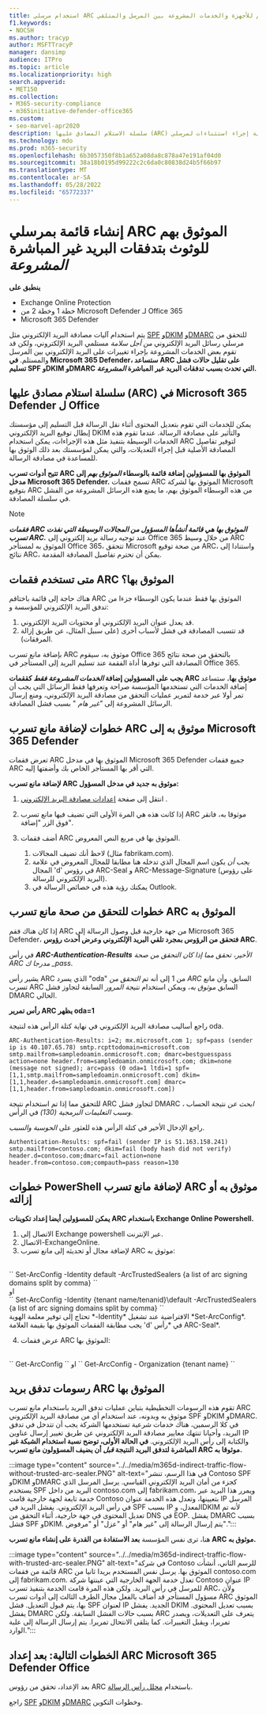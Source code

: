 ```yaml
---
title: استخدام مرسلي ARC الموثوق بهم للأجهزة والخدمات المشروعة بين المرسل والمتلقي
f1.keywords:
- NOCSH
ms.author: tracyp
author: MSFTTracyP
manager: dansimp
audience: ITPro
ms.topic: article
ms.localizationpriority: high
search.appverid:
- MET150
ms.collection:
- M365-security-compliance
- m365initiative-defender-office365
ms.custom:
- seo-marvel-apr2020
description: سلسلة الاستلام المصادق عليها (ARC) هي مصادقة البريد الإلكتروني التي تحاول الحفاظ على نتائج المصادقة عبر الأجهزة وأي تدفقات بريد غير مباشرة تأتي بين المرسل والمستلم. فيما يلي كيفية إجراء استثناءات لمرسلي ARC الموثوق بهم.
ms.technology: mdo
ms.prod: m365-security
ms.openlocfilehash: 6b3057350f8b1a652a08da8c878a47e191af04d0
ms.sourcegitcommit: 38a18b0195d99222c2c6da0c80838d24b5f66b97
ms.translationtype: MT
ms.contentlocale: ar-SA
ms.lasthandoff: 05/28/2022
ms.locfileid: "65772337"
---
```

# <a name="make-a-list-of-trusted-arc-senders-to-trust-legitimate-indirect-mailflows"></a>إنشاء قائمة بمرسلي ARC الموثوق بهم للوثوث بتدفقات البريد غير المباشرة *المشروعة*

**ينطبق على**

- Exchange Online Protection
- خطة 1 وخطة 2 من Microsoft Defender لـ Office 365
- Microsoft 365 Defender

يتم استخدام آليات مصادقة البريد الإلكتروني مثل [SPF](set-up-spf-in-office-365-to-help-prevent-spoofing.md) [وDKIM](use-dkim-to-validate-outbound-email.md) [وDMARC](use-dmarc-to-validate-email.md) للتحقق من مرسلي رسائل البريد الإلكتروني *من أجل سلامة* مستلمي البريد الإلكتروني، ولكن قد تقوم بعض الخدمات المشروعة بإجراء تغييرات على البريد الإلكتروني بين المرسل والمستلم. **في Microsoft 365 Defender، ستساعد ARC على تقليل حالات فشل تسليم SPF وDKIM وDMARC التي تحدث بسبب تدفقات البريد غير المباشرة *المشروعة*.**

## <a name="authenticated-received-chain-arc-in-microsoft-365-defender-for-office"></a>سلسلة استلام مصادق عليها (ARC) في Microsoft 365 Defender ل Office

يمكن للخدمات التي تقوم بتعديل المحتوى أثناء نقل الرسالة قبل التسليم إلى مؤسستك إبطال توقيع البريد الإلكتروني DKIM والتأثير على مصادقة الرسالة. عندما تقوم هذه الخدمات الوسيطة بتنفيذ مثل هذه الإجراءات، يمكن استخدام ARC لتوفير تفاصيل المصادقة الأصلية قبل إجراء التعديلات، والتي يمكن لمؤسستك بعد ذلك الوثوق بها للمساعدة في مصادقة الرسالة.  

**تتيح أدوات تسرب ARC الموثوق بها للمسؤولين إضافة قائمة بالوسطاء *الموثوق بهم* إلى مدخل Microsoft 365 Defender.** تسمح فقمات ARC الموثوق بها لشركة Microsoft بتوقيع ARC من هذه الوسطاء الموثوق بهم، ما يمنع هذه الرسائل المشروعة من الفشل في سلسلة المصادقة.

> [!NOTE]
> ***فقمات ARC الموثوق بها هي قائمة أنشأها المسؤول من المجالات الوسيطة التي نفذت تسرب ARC.*** عند توجيه رسالة بريد إلكتروني إلى Office 365 من خلال وسيط ARC الموثوق به لمستأجر Office 365، تتحقق Microsoft من صحة توقيع ARC، واستنادا إلى نتائج ARC، يمكن أن تحترم تفاصيل المصادقة المقدمة.

## <a name="when-to-use-trusted-arc-sealers"></a>متى تستخدم فقمات ARC الموثوق بها؟

هناك حاجة إلى قائمة باختاقم ARC الموثوق بها فقط عندما يكون الوسطاء جزءا من تدفق البريد الإلكتروني للمؤسسة و:

1. قد يعدل عنوان البريد الإلكتروني أو محتويات البريد الإلكتروني.
2. قد تتسبب المصادقة في فشل لأسباب أخرى (على سبيل المثال، عن طريق إزالة المرفقات).
 
بإضافة مانع تسرب ARC موثوق به، سيقوم Office 365 بالتحقق من صحة نتائج المصادقة التي توفرها أداة الفقمة عند تسليم البريد إلى المستأجر في Office 365.

**يجب على المسؤولين إضافة *الخدمات المشروعة فقط* كققمات ARC موثوق بها.** ستساعد إضافة الخدمات التي تستخدمها المؤسسة صراحة وتعرفها فقط الرسائل التي يجب أن تمر أولا عبر خدمة لتمرير عمليات التحقق من مصادقة البريد الإلكتروني، ومنع إرسال الرسائل المشروعة إلى *"غير هام* " بسبب فشل المصادقة.

## <a name="steps-to-add-a-trusted-arc-sealer-to-microsoft-365-defender"></a>خطوات لإضافة مانع تسرب ARC موثوق به إلى Microsoft 365 Defender

تعرض فقمات ARC الموثوق بها في مدخل Microsoft 365 Defender جميع فقمات ARC التي أقر بها المستأجر الخاص بك وأضفتها إليه.

**لإضافة مانع تسرب ARC موثوق به جديد في مدخل المسؤول:**

1. انتقل إلى صفحة [إعدادات مصادقة البريد الإلكتروني](https://security.microsoft.com/authentication?viewid=ARC) .

2. إذا كانت هذه هي المرة الأولى التي تضيف فيها مانع تسرب ARC موثوقا به، فانقر فوق الزر "إضافة".
3. أضف فقمات ARC الموثوق بها في مربع النص المعروض.
    1. لاحظ أنك تضيف المجالات (مثال fabrikam.com).
    1. *يجب أن* يكون اسم المجال الذي تدخله هنا مطابقا للمجال المعروض في علامة المجال 'd' في رؤوس ARC-Seal و ARC-Message-Signature (على رؤوس البريد الإلكتروني للرسالة).
    1. يمكنك رؤية هذه في خصائص الرسالة في Outlook.

## <a name="steps-to-validate-your-trusted-arc-sealer"></a>خطوات للتحقق من صحة مانع تسرب ARC الموثوق به

إذا كان هناك فقم ARC من جهة خارجية قبل وصول الرسالة إلى Microsoft 365 Defender، **فتحقق من الرؤوس بمجرد تلقي البريد الإلكتروني وعرض أحدث رؤوس ARC**.

في رأس ***ARC-Authentication-Results** الأخير، تحقق مما إذا كان التحقق من صحة ARC مدرجا ك _*pass**.

يشير رأس ARC الذي يسرد "oda" من 1 إلى أنه تم *التحقق من ARC* السابق، وأن مانع تسرب ARC السابق *موثوق به*، ويمكن استخدام *نتيجة المرور* السابقة لتجاوز فشل DMARC الحالي.

**رأس تمرير ARC يظهر oda=1**

راجع أساليب مصادقة البريد الإلكتروني في نهاية كتلة الرأس هذه لنتيجة oda.

``
ARC-Authentication-Results: i=2; mx.microsoft.com 1; spf=pass (sender ip is
40.107.65.78) smtp.rcpttodomain=microsoft.com
smtp.mailfrom=sampledoamin.onmicrosoft.com; dmarc=bestguesspass action=none
header.from=sampledoamin.onmicrosoft.com; dkim=none (message not signed);
arc=pass (0 oda=1 ltdi=1
spf=[1,1,smtp.mailfrom=sampledoamin.onmicrosoft.com]
dkim=[1,1,header.d=sampledoamin.onmicrosoft.com]
dmarc=[1,1,header.from=sampledoamin.onmicrosoft.com])
``

للتحقق مما إذا تم استخدام نتيجة ARC لتجاوز فشل DMARC *، ابحث عن* نتيجة الحساب *وسبب التعليمات البرمجية (130)* في الرأس.

راجع الإدخال الأخير في كتلة الرأس هذه للعثور على *الحوسبة* *والسبب*.

``
Authentication-Results: spf=fail (sender IP is 51.163.158.241)
smtp.mailfrom=contoso.com; dkim=fail (body hash did not verify)
header.d=contoso.com;dmarc=fail action=none
header.from=contoso.com;compauth=pass reason=130
``

## <a name="powershell-steps-to-add-or-remove-a-trusted-arc-sealer"></a>خطوات PowerShell لإضافة مانع تسرب ARC موثوق به أو إزالته

**يمكن للمسؤولين أيضا إعداد تكوينات ARC باستخدام Exchange Online Powershell.**

1. الاتصال إلى Exchange powershell عبر الإنترنت.
2. الاتصال-ExchangeOnline.
3. لإضافة مجال أو تحديثه إلى مانع تسرب ARC موثوق به:
</br>
``
Set-ArcConfig -Identity default -ArcTrustedSealers {a list of arc signing domains split by comma}
``
</br>او</br>
``
Set-ArcConfig -Identity {tenant name/tenanid}\default -ArcTrustedSealers {a list of arc signing domains split by comma}
``
</br>تحتاج إلى توفير معلمة الهوية *-Identity* الافتراضية عند تشغيل *Set-ArcConfig*. يجب مطابقة الفقمات الموثوق بها بقيمة العلامة 'd' في *رأس ARC-Seal*.

4. عرض فقمات ARC الموثوق بها:
</br>
``
Get-ArcConfig
`` او ``
Get-ArcConfig - Organization {tenant name}
``

## <a name="trusted-arc-sealer-mailflow-graphics"></a>رسومات تدفق بريد ARC الموثوق بها

تقوم هذه الرسومات التخطيطية بتباين عمليات تدفق البريد باستخدام مانع تسرب ARC موثوق به وبدونه، عند استخدام أي من مصادقة البريد الإلكتروني SPF وDKIM وDMARC. في كلا الرسمين، هناك خدمات شرعية تستخدمها الشركة يجب أن تتدخل في تدفق البريد، وأحيانا تنتهك معايير مصادقة البريد الإلكتروني عن طريق تغيير إرسال عناوين IP والكتابة إلى رأس البريد الإلكتروني. **في الحالة الأولى، توضح نسبة استخدام الشبكة غير المباشرة لتدفق البريد النتيجة *قبل* أن يضيف المسؤولون مانع تسرب ARC موثوقا به.**

:::image type="content" source="../../media/m365d-indirect-traffic-flow-without-trusted-arc-sealer.PNG" alt-text="في هذا الرسم، تنشر Contoso SPF وDKIM وDMARC كجزء من أمان البريد الإلكتروني القياسي. يرسل المرسل الذي يستخدم SPF البريد من داخل contoso.com إلى fabrikam.com، ويمرر هذا البريد عبر خدمة تابعة لجهة خارجية قامت Contoso بتعيينها، وتعدل هذه الخدمة عنوان IP المرسل في رأس البريد الإلكتروني. يفشل البريد في SPF بسبب IP المعدل، وDKIM لأنه تم تعديل المحتوى في جهة خارجية، أثناء التحقق من DNS في EOP. يفشل DMARC بسبب فشل SPF وDKIM. يتم إرسال الرسالة إلى &quot;غير هام&quot; أو &quot;عزل&quot; أو &quot;مرفوض&quot;.":::

هنا، ترى نفس المؤسسة **بعد الاستفادة من القدرة على إنشاء مانع تسرب ARC موثوق به.**

:::image type="content" source="../../media/m365d-indirect-traffic-flow-with-trusted-arc-sealer.PNG" alt-text="في شركة Contoso للرسم الثاني، أنشأت قائمة من فقمات ARC الموثوق بها. يرسل نفس المستخدم بريدا ثانيا من contoso.com إلى fabrikam.com. تعدل خدمة الجهة الخارجية التي عينتها شركة Contoso عنوان IP للمرسل في رأس البريد. ولكن هذه المرة قامت الخدمة بتنفيذ تسرب ARC، ولأن مسؤول المستأجر قد أضاف بالفعل مجال الطرف الثالث إلى أدوات تسرب ARC الموثوق بها، يتم قبول التعديل. فشل SPF لعنوان IP الجديد. يفشل DKIM بسبب تعديل المحتوى. يفشل DMARC بسبب حالات الفشل السابقة. ولكن ARC يتعرف على التعديلات، ويصدر تمريرا، ويقبل التغييرات. كما يتلقى الانتحال تمريرا. يتم إرسال الرسالة إلى علبة الوارد.":::

## <a name="next-steps-after-you-set-up-arc-for-microsoft-365-defender-for-office"></a>الخطوات التالية: بعد إعداد ARC Microsoft 365 Defender Office

بعد الإعداد، تحقق من رؤوس ARC باستخدام [محلل رأس الرسالة](/connectivity-analyzer/message-header-analyzer).

راجع [SPF](set-up-spf-in-office-365-to-help-prevent-spoofing.md) [وDKIM](use-dkim-to-validate-outbound-email.md) [وDMARC](use-dmarc-to-validate-email.md) وخطوات التكوين.
